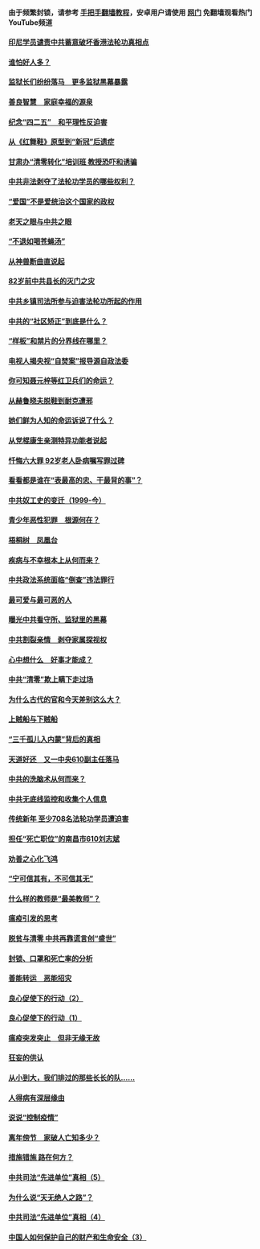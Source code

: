 #### 由于频繁封锁，请参考 [手把手翻墙教程](https://github.com/gfw-breaker/guides/wiki/)，安卓用户请使用 [网门](https://github.com/gfw-breaker/nogfw/blob/master/dl.md?t=04280101) 免翻墙观看热门YouTube频道 

#### [印尼学员谴责中共蓄意破坏香港法轮功真相点](../pages/19/423902.md?t=04280101) 

#### [谁怕好人多？](../pages/19/423774.md?t=04280101) 

#### [监狱长们纷纷落马　更多监狱黑幕暴露](../pages/19/423787.md?t=04280101) 

#### [善良智慧　家庭幸福的源泉](../pages/19/423632.md?t=04280101) 

#### [纪念“四二五”　和平理性反迫害](../pages/19/423660.md?t=04280101) 

#### [从《红舞鞋》原型到“新冠”后遗症](../pages/19/423509.md?t=04280101) 

#### [甘肃办“清零转化”培训班 教授恐吓和诱骗](../pages/19/423498.md?t=04280101) 

#### [中共非法剥夺了法轮功学员的哪些权利？](../pages/19/423392.md?t=04280101) 

#### [“爱国”不是爱统治这个国家的政权](../pages/19/423029.md?t=04280101) 

#### [老天之眼与中共之眼](../pages/19/423378.md?t=04280101) 

#### [“不退如喝苍蝇汤”](../pages/19/423287.md?t=04280101) 

#### [从神兽断曲直说起](../pages/19/423201.md?t=04280101) 

#### [82岁前中共县长的灭门之灾](../pages/19/423055.md?t=04280101) 

#### [中共乡镇司法所参与迫害法轮功所起的作用](../pages/19/423064.md?t=04280101) 

#### [中共的“社区矫正”到底是什么？](../pages/19/422870.md?t=04280101) 

#### [“样板”和禁片的分界线在哪里？](../pages/19/422704.md?t=04280101) 

#### [电视人揭央视“自焚案”报导源自政法委](../pages/19/422770.md?t=04280101) 

#### [你可知聂元梓等红卫兵们的命运？](../pages/19/422848.md?t=04280101) 

#### [从赫鲁晓夫脱鞋到耐克遭邪](../pages/19/422826.md?t=04280101) 

#### [她们鲜为人知的命运诉说了什么？](../pages/19/422754.md?t=04280101) 

#### [从党棍康生亲测特异功能者说起](../pages/19/422657.md?t=04280101) 

#### [忏悔六大罪 92岁老人卧病嘱写罪过碑](../pages/19/422750.md?t=04280101) 

#### [看看都是谁在“表最高的忠、干最背的事”？](../pages/19/422703.md?t=04280101) 

#### [中共奴工史的变迁（1999-今）](../pages/19/422656.md?t=04280101) 

#### [青少年恶性犯罪　根源何在？](../pages/19/422449.md?t=04280101) 

#### [梧桐树　凤凰台](../pages/19/422442.md?t=04280101) 

#### [疾病与不幸根本上从何而来？](../pages/19/422438.md?t=04280101) 

#### [中共政法系统面临“倒查”违法罪行](../pages/19/422497.md?t=04280101) 

#### [最可爱与最可恶的人](../pages/19/422448.md?t=04280101) 

#### [曝光中共看守所、监狱里的黑幕](../pages/19/422390.md?t=04280101) 

#### [中共割裂亲情　剥夺家属探视权](../pages/19/422364.md?t=04280101) 

#### [心中想什么　好事才能成？](../pages/19/422318.md?t=04280101) 

#### [中共“清零”欺上瞒下走过场](../pages/19/422306.md?t=04280101) 

#### [为什么古代的官和今天差别这么大？](../pages/19/422228.md?t=04280101) 

#### [上贼船与下贼船](../pages/19/422276.md?t=04280101) 

#### [“三千孤儿入内蒙”背后的真相](../pages/19/422229.md?t=04280101) 

#### [天道好还　又一中央610副主任落马](../pages/19/422155.md?t=04280101) 

#### [中共的洗脑术从何而来？](../pages/19/422154.md?t=04280101) 

#### [中共无底线监控和收集个人信息](../pages/19/422039.md?t=04280101) 

#### [传统新年 至少708名法轮功学员遭迫害](../pages/19/421946.md?t=04280101) 

#### [担任“死亡职位”的南昌市610刘志斌](../pages/19/421957.md?t=04280101) 

#### [劝善之心化飞鸿](../pages/19/421164.md?t=04280101) 

#### [“宁可信其有，不可信其无”](../pages/19/421691.md?t=04280101) 

#### [什么样的教师是“最美教师”？](../pages/19/421755.md?t=04280101) 

#### [瘟疫引发的思考](../pages/19/421594.md?t=04280101) 

#### [脱贫与清零 中共再靠谎言创“盛世”](../pages/19/421590.md?t=04280101) 

#### [封锁、口罩和死亡率的分析](../pages/19/421495.md?t=04280101) 

#### [善能转运　恶能招灾](../pages/19/421334.md?t=04280101) 

#### [良心促使下的行动（2）](../pages/19/421361.md?t=04280101) 

#### [良心促使下的行动（1）](../pages/19/421302.md?t=04280101) 

#### [瘟疫突发突止　但非无缘无故](../pages/19/421281.md?t=04280101) 

#### [狂妄的供认](../pages/19/421199.md?t=04280101) 

#### [从小到大，我们排过的那些长长的队……](../pages/19/421243.md?t=04280101) 

#### [人得病有深层缘由](../pages/19/420864.md?t=04280101) 

#### [说说“控制疫情”](../pages/19/420831.md?t=04280101) 

#### [离年傍节　家破人亡知多少？](../pages/19/420563.md?t=04280101) 

#### [措施错施  路在何方？](../pages/19/420076.md?t=04280101) 

#### [中共司法“先进单位”真相（5）](../pages/19/419453.md?t=04280101) 

#### [为什么说“天无绝人之路”？](../pages/19/419618.md?t=04280101) 

#### [中共司法“先进单位”真相（4）](../pages/19/419452.md?t=04280101) 

#### [中国人如何保护自己的财产和生命安全（3）](../pages/19/419405.md?t=04280101) 

